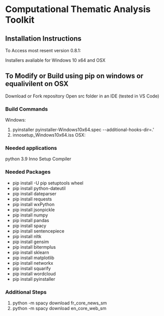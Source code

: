 # Computational Thematic Analysis Toolkit

## Installation Instructions

To Access most resent version 0.8.1: 

Installers avaliable for Windows 10 x64 and OSX 

## To Modify or Build using pip on windows or equalivilent on OSX
Download or Fork repository
Open src folder in an IDE (tested in VS Code)

### Build Commands
Windows:
1) pyinstaller pyinstaller-Windows10x64.spec --additional-hooks-dir=.'
2) innosetup_Windows10x64.iss
OSX: <TBD>

### Needed applications
python 3.9
Inno Setup Compiler

### Needed Packages
- pip install -U pip setuptools wheel
- pip install python-dateutil
- pip install dateparser
- pip install requests
- pip install wxPython
- pip install jsonpickle
- pip install numpy
- pip install pandas
- pip install spacy
- pip install sentencepiece
- pip install nltk
- pip install gensim
- pip install bitermplus
- pip install sklearn
- pip install matplotlib
- pip install networkx
- pip install squarify
- pip install wordcloud
- pip install pyinstaller

### Additional Steps
1) python -m spacy download fr_core_news_sm
2) python -m spacy download en_core_web_sm
